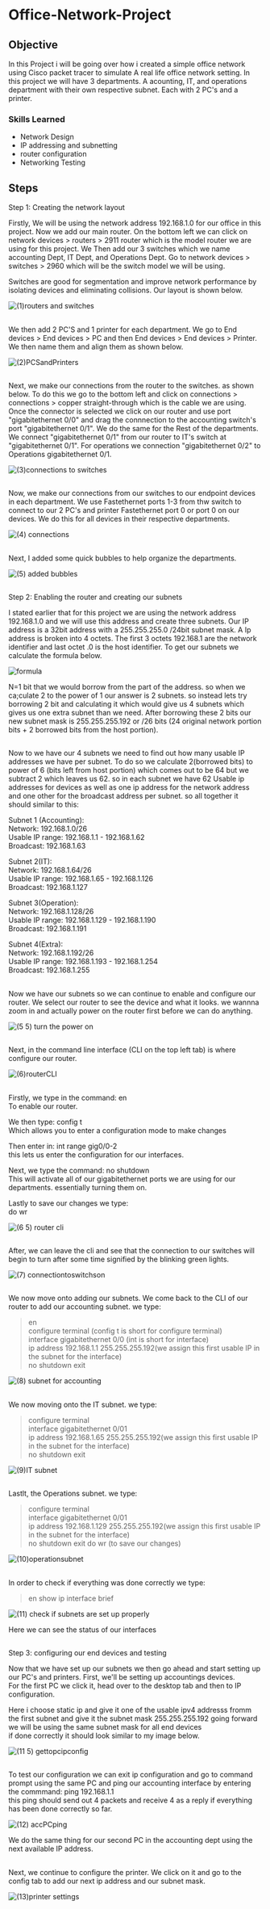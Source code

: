 # Office-Network-Project

## Objective

In this Project i will be going over how i created a simple office network using Cisco packet tracer to simulate A real life office network setting. In this project we will have 3 departments. A acounting, IT, and operations department with their own respective subnet. Each with 2 PC's and a printer. 

### Skills Learned

- Network Design  
- IP addressing and subnetting
- router configuration
- Networking Testing 

## Steps

Step 1:
Creating the network layout

Firstly, We will be using the network address 192.168.1.0 for our office in this project. Now we add our main router. On the bottom left we can click on network devices > routers > 2911 router  which is the model router we are using for this project. We Then add our 3 switches which we name accounting Dept, IT Dept, and Operations Dept. Go to network devices > 
switches > 2960 which will be the switch model we will be using.

 Switches are good for segmentation and improve network performance by isolating devices and eliminating collisions. Our layout is shown below.

![(1)routers and switches](https://github.com/user-attachments/assets/b95c3dab-2078-4c67-9383-20f9fae192b1)

##

We then add 2 PC'S and 1 printer for each department. We go to End devices > End devices > PC and then End devices > End devices > Printer. We then name them and align them as shown below.

![(2)PCSandPrinters](https://github.com/user-attachments/assets/24a0bfdf-d4bc-4958-8b71-56bcf8f0ba51)

##

Next, we make our connections from the router to the switches. as shown below. To do this we go to the bottom left and click on connections > connections > copper straight-through which is the cable we are using. Once the connector is selected we click on our router and use port "gigabitethernet 0/0" and drag the connnection to the accounting switch's port "gigabitethernet 0/1". We do the same for the Rest of the departments. We connect "gigabitethernet 0/1" from our router to IT's switch at "gigabitethernet 0/1". For operations we connection "gigabitethernet 0/2" to Operations gigabitethernet 0/1.

![(3)connections to switches](https://github.com/user-attachments/assets/5ffdabf8-2528-4c93-8b9d-28d7220c1bac)

##

Now, we make our connections from our switches to our endpoint devices in each department. We use Fastethernet ports 1-3 from thw switch to connect to our 2 PC's and printer Fastethernet port 0 or port 0 on our devices. We do this for all devices in their respective departments.

![(4) connections](https://github.com/user-attachments/assets/59070f5e-1394-4a9e-8599-903877dc7174)

##

Next, I added some quick bubbles to help organize the departments.

![(5) added bubbles](https://github.com/user-attachments/assets/85e3d882-1514-4483-9949-85ec525b96c9)

##


Step 2:
Enabling the router and creating our subnets

I stated earlier that for this project we are using the network address 192.168.1.0 and we will use this address and create three subnets. Our IP address is a 32bit address with a 255.255.255.0 /24bit subnet mask. A Ip address is broken into 4 octets. The first 3 octets 192.168.1 are the network identifier and last octet .0 is the host identifier. To get our subnets we calculate the formula below.

![formula](https://github.com/user-attachments/assets/2786cf0f-905d-4401-babc-294100ac4906)

N=1 bit that we would borrow from the part of the address. so when we ca;culate 2 to the power of 1 our answer is 2 subnets. so instead lets try borrowing 2 bit and calculating it which would give us 4 subnets which gives us one extra subnet than we need. After borrowing these 2 bits our new subnet mask is 255.255.255.192 or /26 bits (24 original network portion bits + 2 borrowed bits from the host portion). 

##

Now to we have our 4 subnets we need to find out how many usable IP addresses we have per subnet. To do so we calculate 2(borrowed bits) to power of 6 (bits left from host portion) which comes out to be 64 but we subtract 2 which leaves us 62. so in each subnet we have 62 Usable ip addresses for devices as well as one ip address for the network address and one 
other for the broadcast address per subnet. so all together it should similar to this:

Subnet 1 (Accounting):<br>
Network: 192.168.1.0/26 <br>
Usable IP range: 192.168.1.1 - 192.168.1.62<br>
Broadcast: 192.168.1.63<br>

Subnet 2(IT):<br>
Network: 192.168.1.64/26<br>
Usable IP range: 192.168.1.65 - 192.168.1.126<br>
Broadcast: 192.168.1.127<br>

Subnet 3(Operation):<br>
Network: 192.168.1.128/26<br>
Usable IP range: 192.168.1.129 - 192.168.1.190<br>
Broadcast: 192.168.1.191<br>

Subnet 4(Extra):<br>
Network: 192.168.1.192/26<br>
Usable IP range: 192.168.1.193 - 192.168.1.254<br>
Broadcast: 192.168.1.255<br>

##

Now we have our subnets so we can continue to enable and configure our router. We select our router to see the device and what it looks. we wannna zoom in and actually power on the router first before we can do anything.

![(5 5) turn the power on](https://github.com/user-attachments/assets/ccc2e979-bbcb-4623-94e0-571ab4f2935f)

##

Next, in the command line interface (CLI on the top left tab) is where configure our router.

![(6)routerCLI](https://github.com/user-attachments/assets/e9ca9fa2-1067-43eb-b526-fc4d3c958f59)

##

Firstly, we type in the command: en <br>
To enable our router.

We then type: config t<br>
Which allows you to enter a configuration mode to make changes

Then enter in: int range gig0/0-2 <br>
this lets us enter the configuration for our interfaces. 

Next, we type the command: no shutdown<br>
This will activate all of our gigabitethernet ports we are using for our departments. essentially turning them on.  

Lastly to save our changes we type:<br>
do wr


![(6 5) router cli](https://github.com/user-attachments/assets/70c2b1f3-8e09-4783-9066-0941492a98f8)

##

After, we can leave the cli and see that the connection to our switches will begin to turn after some time signified by the blinking green lights.

![(7) connectiontoswitchson](https://github.com/user-attachments/assets/4b5fc442-3ddb-4b4c-ad99-d3f9c7bbf3ab)

##

We now move onto adding our subnets. We come back to the CLI of our router to add our accounting subnet. we type:<br>
>en<br>
>configure terminal (config t is short for configure terminal)<br>
>interface gigabitethernet 0/0 (int is short for interface)<br>
>ip address 192.168.1.1 255.255.255.192(we assign this first usable IP in the subnet for the interface)<br>
>no shutdown
>exit

![(8) subnet for accounting](https://github.com/user-attachments/assets/e472c4b5-a6cf-4eab-91a2-e1ef224f6d18)

##

We now moving onto the IT subnet. we type:<br>
>configure terminal<br>
>interface gigabitethernet 0/01<br>
>ip address 192.168.1.65 255.255.255.192(we assign this first usable IP in the subnet for the interface)<br>
>no shutdown
>exit

![(9)IT subnet](https://github.com/user-attachments/assets/f61b209d-9193-4b00-adc8-59ece7679cff)

##

Lastlt, the Operations subnet. we type:<br>
>configure terminal<br>
>interface gigabitethernet 0/01<br>
>ip address 192.168.1.129 255.255.255.192(we assign this first usable IP in the subnet for the interface)<br>
>no shutdown
>exit
>do wr (to save our changes)

![(10)operationsubnet](https://github.com/user-attachments/assets/80ba1e60-cac8-49e4-92b1-d2aedb1960db)

##

In order to check if everything was done correctly we type:
>en
>show ip interface brief


![(11) check  if subnets are set up properly](https://github.com/user-attachments/assets/5d123f24-4c47-49a0-a86a-df6942c6a0b4)

Here we can see the status of our interfaces 

##

Step 3:
configuring our end devices and testing

Now that we have set up our subnets we then go ahead and start setting up our PC's and printers. First, we'll be setting up accountings devices.<br>
For the first PC we click it, head over to the desktop tab and then to IP configuration.<br>

Here i choose static ip and give it one of the usable ipv4 addresss fromm the first subnet and give it the subnet mask 255.255.255.192 going forward we will be using the same subnet mask for all end devices <br>
if done correctly it should look similar to my image below.

![(11 5) gettopcipconfig](https://github.com/user-attachments/assets/3bccd8a7-dbfd-40a3-ab59-91375655f35f)

##
To test our configuration we can exit ip configuration and go to command prompt using the same PC and ping our accounting interface by entering the commmand: ping 192.168.1.1 <br>
this ping should send out 4 packets and receive 4 as a reply if everything has been done correctly so far.

![(12) accPCping](https://github.com/user-attachments/assets/44fee780-b78e-4b3c-ad84-159a36236d83)

We do the same thing for our second PC in the accounting dept using  the next available IP address.

##

Next, we continue to configure the printer. We click on it and go to the config tab to add our next ip address and our subnet mask. 

![(13)printer settings](https://github.com/user-attachments/assets/233ea023-ecba-4581-b0a2-1967ae6efdfe)

